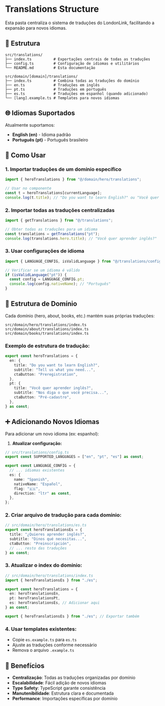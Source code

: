 # Translations Structure

Esta pasta centraliza o sistema de traduções do LondonLink, facilitando a expansão para novos idiomas.

## 📁 Estrutura

```
src/translations/
├── index.ts          # Exportações centrais de todas as traduções
├── config.ts         # Configuração de idiomas e utilitários
└── README.md         # Esta documentação

src/domain/[domain]/translations/
├── index.ts          # Combina todas as traduções do domínio
├── en.ts             # Traduções em inglês
├── pt.ts             # Traduções em português
├── es.ts             # Traduções em espanhol (quando adicionado)
└── [lang].example.ts # Templates para novos idiomas
```

## 🌐 Idiomas Suportados

Atualmente suportamos:

- **English (en)** - Idioma padrão
- **Português (pt)** - Português brasileiro

## 📝 Como Usar

### 1. Importar traduções de um domínio específico

```typescript
import { heroTranslations } from "@/domain/hero/translations";

// Usar no componente
const t = heroTranslations[currentLanguage];
console.log(t.title); // "Do you want to learn English?" ou "Você quer aprender inglês?"
```

### 2. Importar todas as traduções centralizadas

```typescript
import { getTranslations } from "@/translations";

// Obter todas as traduções para um idioma
const translations = getTranslations("pt");
console.log(translations.hero.title); // "Você quer aprender inglês?"
```

### 3. Usar configurações de idioma

```typescript
import { LANGUAGE_CONFIG, isValidLanguage } from "@/translations/config";

// Verificar se um idioma é válido
if (isValidLanguage("pt")) {
  const config = LANGUAGE_CONFIG.pt;
  console.log(config.nativeName); // "Português"
}
```

## 🔧 Estrutura de Domínio

Cada domínio (hero, about, books, etc.) mantém suas próprias traduções:

```
src/domain/hero/translations/index.ts
src/domain/about/translations/index.ts
src/domain/books/translations/index.ts
```

### Exemplo de estrutura de tradução:

```typescript
export const heroTranslations = {
  en: {
    title: "Do you want to learn English?",
    subtitle: "Tell us what you need...",
    ctaButton: "Preregistration",
  },
  pt: {
    title: "Você quer aprender inglês?",
    subtitle: "Nos diga o que você precisa...",
    ctaButton: "Pré-cadastro",
  },
} as const;
```

## ➕ Adicionando Novos Idiomas

Para adicionar um novo idioma (ex: espanhol):

1. **Atualizar configuração:**

```typescript
// src/translations/config.ts
export const SUPPORTED_LANGUAGES = ["en", "pt", "es"] as const;

export const LANGUAGE_CONFIG = {
  // ... idiomas existentes
  es: {
    name: "Spanish",
    nativeName: "Español",
    flag: "🇪🇸",
    direction: "ltr" as const,
  },
};
```

### 2. **Criar arquivo de tradução para cada domínio:**

```typescript
// src/domain/hero/translations/es.ts
export const heroTranslationsEs = {
  title: "¿Quieres aprender inglés?",
  subtitle: "Dinos qué necesitas...",
  ctaButton: "Preinscripción",
  // ... resto das traduções
} as const;
```

### 3. **Atualizar o index do domínio:**

```typescript
// src/domain/hero/translations/index.ts
import { heroTranslationsEs } from "./es";

export const heroTranslations = {
  en: heroTranslationsEn,
  pt: heroTranslationsPt,
  es: heroTranslationsEs, // Adicionar aqui
} as const;

export { heroTranslationsEs } from "./es"; // Exportar também
```

### 4. **Usar templates existentes:**

- Copie `es.example.ts` para `es.ts`
- Ajuste as traduções conforme necessário
- Remova o arquivo `.example.ts`

## 🎯 Benefícios

- **Centralização**: Todas as traduções organizadas por domínio
- **Escalabilidade**: Fácil adição de novos idiomas
- **Type Safety**: TypeScript garante consistência
- **Manutenibilidade**: Estrutura clara e documentada
- **Performance**: Importações específicas por domínio
